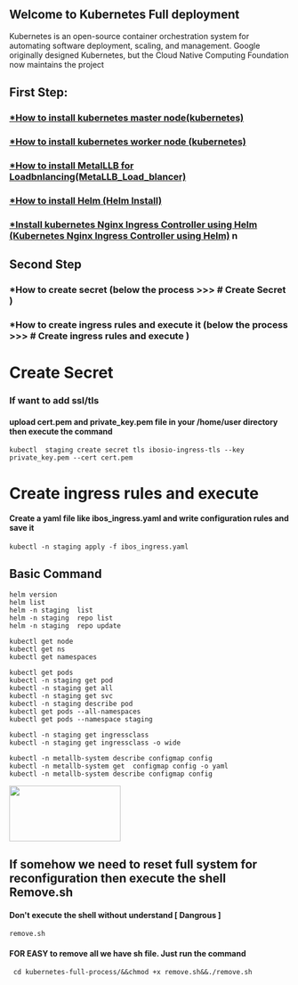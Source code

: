 ## Welcome to Kubernetes Full deployment 

<p> Kubernetes is an open-source container orchestration system for automating software deployment, scaling, and management. Google originally designed Kubernetes, but the Cloud Native Computing 
Foundation now maintains the project </p>

## First Step:

### <a href="https://github.com/kausar3033/kubernetes-full-process/tree/main/kubernetes">*How to install kubernetes master node(kubernetes)</a> 

### <a href="https://github.com/kausar3033/kubernetes-full-process/tree/main/kubernetes">*How to install kubernetes worker node (kubernetes)</a>

### <a href="https://github.com/kausar3033/kubernetes-full-process/tree/main/MetaLLB_Load_blancer">*How to install MetalLLB for Loadbnlancing(MetaLLB_Load_blancer) </a>

### <a href="https://github.com/kausar3033/kubernetes-full-process/tree/main/Helm%20Install">*How to install Helm (Helm Install) </a>

### <a href="https://github.com/kausar3033/kubernetes-full-process/tree/main/Kubernetes%20Nginx%20Ingress%20Controller%20using%20Helm">*Install kubernetes Nginx Ingress Controller using Helm (Kubernetes Nginx Ingress Controller using Helm)</a> n

## Second Step 

### *How to create secret (below the process >>> # Create Secret ) 

### *How to create ingress rules and execute it (below the process >>> # Create ingress rules and execute )

# Create Secret
### If want to add ssl/tls 
#### upload cert.pem and private_key.pem file in your /home/user directory then execute the command 
	kubectl  staging create secret tls ibosio-ingress-tls --key private_key.pem --cert cert.pem

# Create ingress rules and execute 
#### Create a yaml file like ibos_ingress.yaml and write configuration rules and save it
    kubectl -n staging apply -f ibos_ingress.yaml
 
	
## Basic Command 
	helm version
	helm list
	helm -n staging  list
	helm -n staging  repo list
	helm -n staging  repo update
	
	kubectl get node
	kubectl get ns
	kubectl get namespaces
	
	kubectl get pods
	kubectl -n staging get pod
	kubectl -n staging get all
	kubectl -n staging get svc
	kubectl -n staging describe pod
	kubectl get pods --all-namespaces
	kubectl get pods --namespace staging
	
	kubectl -n staging get ingressclass
	kubectl -n staging get ingressclass -o wide
	
	kubectl -n metallb-system describe configmap config
	kubectl -n metallb-system get  configmap config -o yaml
	kubectl -n metallb-system describe configmap config
	
	

<img src="https://user-images.githubusercontent.com/43438240/172047801-2d4e8dde-edae-499a-a12c-f7d12b911e00.png" width="200" height="100" />

## If somehow we need to reset full system for reconfiguration then execute the shell Remove.sh
#### Don't execute the shell without understand [ Dangrous ]
	remove.sh 

#### FOR EASY to remove all  we have sh file. Just run the command

     cd kubernetes-full-process/&&chmod +x remove.sh&&./remove.sh
